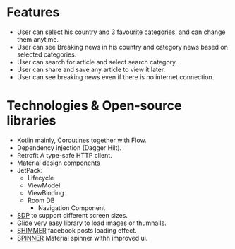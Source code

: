 # Features
* User can select his country and 3 favourite categories, and can change them anytime.
* User can see Breaking news in his country and category news based on selected categories.
* User can search for article and select search category.
* User can share and save any article to view it later.
* User can see breaking news even if there is no internet connection.

# Technologies & Open-source libraries
* Kotlin mainly, Coroutines together with Flow.
* Dependency injection (Dagger Hilt).
* Retrofit A type-safe HTTP client.
* Material design components
* JetPack:
	* Lifecycle
	* ViewModel
	* ViewBinding
  * Room DB 
	* Navigation Component
* [SDP](https://github.com/intuit/sdp) to support different screen sizes.
* [Glide](https://github.com/bumptech/glide) very easy library to load images or thumnails.
* [SHIMMER](https://facebook.github.io/shimmer-android/) facebook posts loading effect.
* [SPINNER](https://github.com/jaredrummler/MaterialSpinner) Material spinner withh improved ui.

